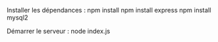Installer les dépendances :
npm install
npm install express
npm install mysql2

Démarrer le serveur :
node index.js

